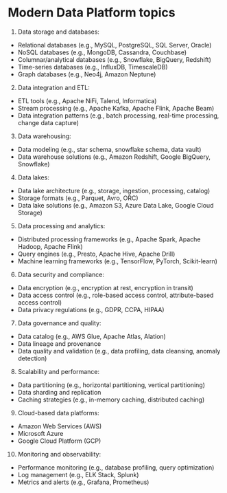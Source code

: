 # Modern Data Platform topics

1. Data storage and databases:

* Relational databases (e.g., MySQL, PostgreSQL, SQL Server, Oracle)
* NoSQL databases (e.g., MongoDB, Cassandra, Couchbase)
* Columnar/analytical databases (e.g., Snowflake, BigQuery, Redshift)
* Time-series databases (e.g., InfluxDB, TimescaleDB)
* Graph databases (e.g., Neo4j, Amazon Neptune)

2. Data integration and ETL:

* ETL tools (e.g., Apache NiFi, Talend, Informatica)
* Stream processing (e.g., Apache Kafka, Apache Flink, Apache Beam)
* Data integration patterns (e.g., batch processing, real-time processing, change data capture)

3. Data warehousing:

* Data modeling (e.g., star schema, snowflake schema, data vault)
* Data warehouse solutions (e.g., Amazon Redshift, Google BigQuery, Snowflake)

4. Data lakes:

* Data lake architecture (e.g., storage, ingestion, processing, catalog)
* Storage formats (e.g., Parquet, Avro, ORC)
* Data lake solutions (e.g., Amazon S3, Azure Data Lake, Google Cloud Storage)

5. Data processing and analytics:

* Distributed processing frameworks (e.g., Apache Spark, Apache Hadoop, Apache Flink)
* Query engines (e.g., Presto, Apache Hive, Apache Drill)
* Machine learning frameworks (e.g., TensorFlow, PyTorch, Scikit-learn)

6. Data security and compliance:

* Data encryption (e.g., encryption at rest, encryption in transit)
* Data access control (e.g., role-based access control, attribute-based access control)
* Data privacy regulations (e.g., GDPR, CCPA, HIPAA)

7. Data governance and quality:

* Data catalog (e.g., AWS Glue, Apache Atlas, Alation)
* Data lineage and provenance
* Data quality and validation (e.g., data profiling, data cleansing, anomaly detection)

8. Scalability and performance:

* Data partitioning (e.g., horizontal partitioning, vertical partitioning)
* Data sharding and replication
* Caching strategies (e.g., in-memory caching, distributed caching)

9. Cloud-based data platforms:

* Amazon Web Services (AWS)
* Microsoft Azure
* Google Cloud Platform (GCP)

10. Monitoring and observability:

* Performance monitoring (e.g., database profiling, query optimization)
* Log management (e.g., ELK Stack, Splunk)
* Metrics and alerts (e.g., Grafana, Prometheus)
